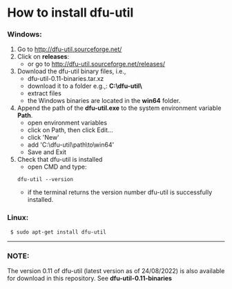 # How to install dfu-util


### Windows:

1. Go to http://dfu-util.sourceforge.net/
2. Click on **releases**:
	- or go to http://dfu-util.sourceforge.net/releases/
2. Download the dfu-util binary files, i.e.,
	- dfu-util-0.11-binaries.tar.xz
	- download it to a folder e.g.,: **C:\dfu-util\\**
	- extract files
	- the Windows binaries are located in the **win64** folder.
3. Append the path of the **dfu-util.exe** to the system environment variable **Path**.
	- open environment variables
	- click on Path, then click Edit...
	- click 'New'
	- add 'C:\dfu-util\path\to\win64'
	- Save and Exit
4. Check that dfu-util is installed
	- open CMD and type:
	```
	dfu-util --version
	```
  	- if the terminal returns the version number dfu-util is successfully installed.  

### Linux:
```
 $ sudo apt-get install dfu-util
 ```
 
 -------------------------------------------------------------------------------------------
 
### NOTE: 
The version 0.11 of dfu-util (latest version as of 24/08/2022) is also available for download in this repository. See **dfu-util-0.11-binaries**

 

